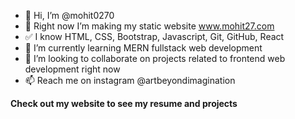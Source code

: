 - 👋 Hi, I’m @mohit0270
- 👀 Right now I’m making my static website www.mohit27.com
- ✅ I know HTML, CSS, Bootstrap, Javascript, Git, GitHub, React
- 🌱 I’m currently learning MERN fullstack web development
- 💞️ I’m looking to collaborate on projects related to frontend web development right now
- 📫 Reach me on instagram @artbeyondimagination

<!---
mohit27com/mohit27com is a ✨ special ✨ repository because its `README.md` (this file) appears on your GitHub profile.
You can click the Preview link to take a look at your changes.
--->

**Check out my website to see my resume and projects**
